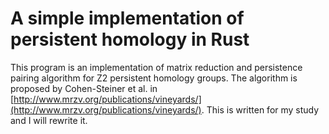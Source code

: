 # A simple implementation of persistent homology in Rust

This program is an implementation of matrix reduction and persistence pairing algorithm for Z2 persistent homology groups.
The algorithm is proposed by Cohen-Steiner et al. in [http://www.mrzv.org/publications/vineyards/](http://www.mrzv.org/publications/vineyards/).
This is written for my study and I will rewrite it.
